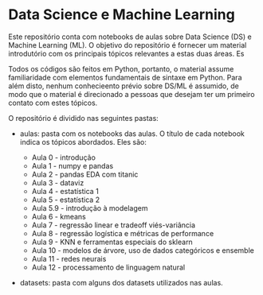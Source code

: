 # Data Science e Machine Learning

Este repositório conta com notebooks de aulas sobre Data Science (DS) e Machine Learning (ML). O objetivo do repositório é fornecer um material introdutório com os principais tópicos relevantes a estas duas áreas. Es

Todos os códigos são feitos em Python, portanto, o material assume familiaridade com elementos fundamentais de sintaxe em Python. Para além disto, nenhum conhecieento prévio sobre DS/ML é assumido, de modo que o material é direcionado a pessoas que desejam ter um primeiro contato com estes tópicos.

O repositório é dividido nas seguintes pastas:

- aulas: pasta com os notebooks das aulas. O título de cada notebook indica os tópicos abordados. Eles são:
  - Aula 0 - introdução
  - Aula 1 - numpy e pandas
  - Aula 2 - pandas EDA com titanic
  - Aula 3 - dataviz
  - Aula 4 - estatística 1
  - Aula 5 - estatística 2
  - Aula 5.9 - introdução à modelagem
  - Aula 6 - kmeans
  - Aula 7 - regressão linear e tradeoff viés-variância
  - Aula 8 - regressão logística e métricas de performance 
  - Aula 9 - KNN e ferramentas especiais do sklearn
  - Aula 10 - modelos de árvore, uso de dados categóricos e ensemble
  - Aula 11 - redes neurais
  - Aula 12 - processamento de linguagem natural

- datasets: pasta com alguns dos datasets utilizados nas aulas.
